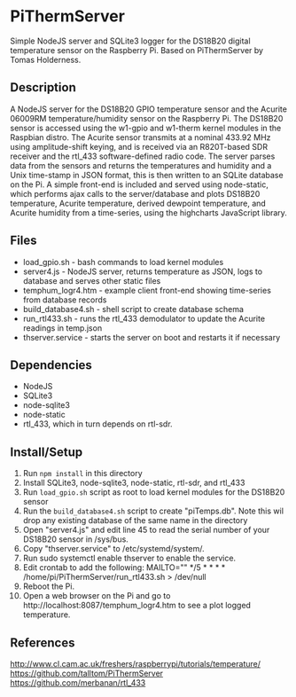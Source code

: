 PiThermServer
=============

Simple NodeJS server and SQLite3 logger for the DS18B20 digital temperature sensor on the Raspberry Pi.  Based on PiThermServer by Tomas Holderness.

Description
-----------
A NodeJS server for the DS18B20 GPIO temperature sensor and the Acurite 06009RM temperature/humidity sensor on the Raspberry Pi. The DS18B20 sensor is accessed using the w1-gpio and w1-therm kernel modules in the Raspbian distro. The Acurite sensor transmits at a nominal 433.92 MHz using amplitude-shift keying, and is received via an R820T-based SDR receiver and the rtl_433 software-defined radio code.  The server parses data from the sensors and returns the temperatures and humidity and a Unix time-stamp in JSON format, this is then written to an SQLite database on the Pi. A simple front-end is included and served using node-static, which performs ajax calls to the server/database and plots DS18B20 temperature, Acurite temperature, derived dewpoint temperature, and Acurite humidity from a time-series, using the highcharts JavaScript library.

Files
-----
* load_gpio.sh - bash commands to load kernel modules
* server4.js - NodeJS server, returns temperature as JSON, logs to database and serves other static files
* temphum_logr4.htm - example client front-end showing time-series from database records
* build_database4.sh - shell script to create database schema
* run_rtl433.sh - runs the rtl_433 demodulator to update the Acurite readings in temp.json
* thserver.service - starts the server on boot and restarts it if necessary

Dependencies
------------
* NodeJS
* SQLite3
* node-sqlite3
* node-static
* rtl_433, which in turn depends on rtl-sdr.

Install/Setup
-------------
1. Run `npm install` in this directory
2. Install SQLite3, node-sqlite3, node-static, rtl-sdr, and rtl_433
3. Run `load_gpio.sh` script as root to load kernel modules for the DS18B20 sensor
4. Run the `build_database4.sh` script to create "piTemps.db". Note this wil drop any existing database of the same name in the directory
5. Open "server4.js" and edit line 45 to read the serial number of your DS18B20 sensor in /sys/bus.
6. Copy "thserver.service" to /etc/systemd/system/.
7. Run sudo systemctl enable thserver to enable the service.
8. Edit crontab to add the following:
   MAILTO=""
   */5 * * * * /home/pi/PiThermServer/run_rtl433.sh > /dev/null
9. Reboot the Pi.
10. Open a web browser on the Pi and go to http://localhost:8087/temphum_logr4.htm to see a plot logged temperature. 

References
----------
http://www.cl.cam.ac.uk/freshers/raspberrypi/tutorials/temperature/
https://github.com/talltom/PiThermServer
https://github.com/merbanan/rtl_433
